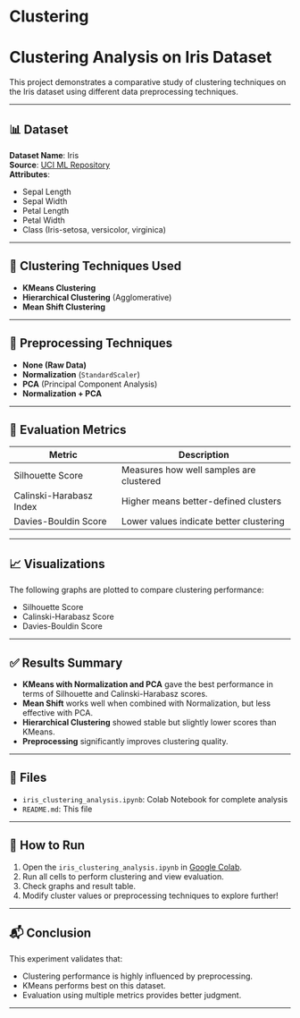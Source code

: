 # Clustering


# Clustering Analysis on Iris Dataset

This project demonstrates a comparative study of clustering techniques on the Iris dataset using different data preprocessing techniques.

---

## 📊 Dataset
**Dataset Name**: Iris  
**Source**: [UCI ML Repository](https://archive.ics.uci.edu/ml/datasets/iris)  
**Attributes**:  
- Sepal Length  
- Sepal Width  
- Petal Length  
- Petal Width  
- Class (Iris-setosa, versicolor, virginica)

---

## 🧠 Clustering Techniques Used

- **KMeans Clustering**
- **Hierarchical Clustering** (Agglomerative)
- **Mean Shift Clustering**

---

## 🔁 Preprocessing Techniques

- **None (Raw Data)**
- **Normalization** (`StandardScaler`)
- **PCA** (Principal Component Analysis)
- **Normalization + PCA**

---

## 🧪 Evaluation Metrics

| Metric                | Description |
|------------------------|-------------|
| Silhouette Score       | Measures how well samples are clustered |
| Calinski-Harabasz Index | Higher means better-defined clusters |
| Davies-Bouldin Score   | Lower values indicate better clustering |

---

## 📈 Visualizations

The following graphs are plotted to compare clustering performance:
- Silhouette Score
- Calinski-Harabasz Score
- Davies-Bouldin Score

---

## ✅ Results Summary

- **KMeans with Normalization and PCA** gave the best performance in terms of Silhouette and Calinski-Harabasz scores.
- **Mean Shift** works well when combined with Normalization, but less effective with PCA.
- **Hierarchical Clustering** showed stable but slightly lower scores than KMeans.
- **Preprocessing** significantly improves clustering quality.

---

## 📂 Files

- `iris_clustering_analysis.ipynb`: Colab Notebook for complete analysis
- `README.md`: This file

---

## 🚀 How to Run

1. Open the `iris_clustering_analysis.ipynb` in [Google Colab](https://colab.research.google.com/).
2. Run all cells to perform clustering and view evaluation.
3. Check graphs and result table.
4. Modify cluster values or preprocessing techniques to explore further!

---

## 📬 Conclusion

This experiment validates that:
- Clustering performance is highly influenced by preprocessing.
- KMeans performs best on this dataset.
- Evaluation using multiple metrics provides better judgment.

---

